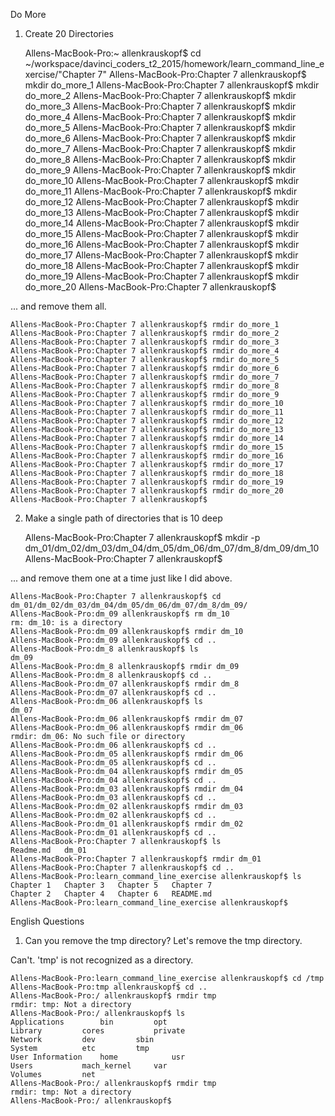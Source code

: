 
Do More

1)  Create 20 Directories

    Allens-MacBook-Pro:~ allenkrauskopf$ cd ~/workspace/davinci_coders_t2_2015/homework/learn_command_line_exercise/"Chapter 7"
    Allens-MacBook-Pro:Chapter 7 allenkrauskopf$ mkdir do_more_1
    Allens-MacBook-Pro:Chapter 7 allenkrauskopf$ mkdir do_more_2
    Allens-MacBook-Pro:Chapter 7 allenkrauskopf$ mkdir do_more_3
    Allens-MacBook-Pro:Chapter 7 allenkrauskopf$ mkdir do_more_4
    Allens-MacBook-Pro:Chapter 7 allenkrauskopf$ mkdir do_more_5
    Allens-MacBook-Pro:Chapter 7 allenkrauskopf$ mkdir do_more_6
    Allens-MacBook-Pro:Chapter 7 allenkrauskopf$ mkdir do_more_7
    Allens-MacBook-Pro:Chapter 7 allenkrauskopf$ mkdir do_more_8
    Allens-MacBook-Pro:Chapter 7 allenkrauskopf$ mkdir do_more_9
    Allens-MacBook-Pro:Chapter 7 allenkrauskopf$ mkdir do_more_10
    Allens-MacBook-Pro:Chapter 7 allenkrauskopf$ mkdir do_more_11
    Allens-MacBook-Pro:Chapter 7 allenkrauskopf$ mkdir do_more_12
    Allens-MacBook-Pro:Chapter 7 allenkrauskopf$ mkdir do_more_13
    Allens-MacBook-Pro:Chapter 7 allenkrauskopf$ mkdir do_more_14
    Allens-MacBook-Pro:Chapter 7 allenkrauskopf$ mkdir do_more_15
    Allens-MacBook-Pro:Chapter 7 allenkrauskopf$ mkdir do_more_16
    Allens-MacBook-Pro:Chapter 7 allenkrauskopf$ mkdir do_more_17
    Allens-MacBook-Pro:Chapter 7 allenkrauskopf$ mkdir do_more_18
    Allens-MacBook-Pro:Chapter 7 allenkrauskopf$ mkdir do_more_19
    Allens-MacBook-Pro:Chapter 7 allenkrauskopf$ mkdir do_more_20
    Allens-MacBook-Pro:Chapter 7 allenkrauskopf$
    
  ... and remove them all.
  
    Allens-MacBook-Pro:Chapter 7 allenkrauskopf$ rmdir do_more_1
    Allens-MacBook-Pro:Chapter 7 allenkrauskopf$ rmdir do_more_2
    Allens-MacBook-Pro:Chapter 7 allenkrauskopf$ rmdir do_more_3
    Allens-MacBook-Pro:Chapter 7 allenkrauskopf$ rmdir do_more_4
    Allens-MacBook-Pro:Chapter 7 allenkrauskopf$ rmdir do_more_5
    Allens-MacBook-Pro:Chapter 7 allenkrauskopf$ rmdir do_more_6
    Allens-MacBook-Pro:Chapter 7 allenkrauskopf$ rmdir do_more_7
    Allens-MacBook-Pro:Chapter 7 allenkrauskopf$ rmdir do_more_8
    Allens-MacBook-Pro:Chapter 7 allenkrauskopf$ rmdir do_more_9
    Allens-MacBook-Pro:Chapter 7 allenkrauskopf$ rmdir do_more_10
    Allens-MacBook-Pro:Chapter 7 allenkrauskopf$ rmdir do_more_11
    Allens-MacBook-Pro:Chapter 7 allenkrauskopf$ rmdir do_more_12
    Allens-MacBook-Pro:Chapter 7 allenkrauskopf$ rmdir do_more_13
    Allens-MacBook-Pro:Chapter 7 allenkrauskopf$ rmdir do_more_14
    Allens-MacBook-Pro:Chapter 7 allenkrauskopf$ rmdir do_more_15
    Allens-MacBook-Pro:Chapter 7 allenkrauskopf$ rmdir do_more_16
    Allens-MacBook-Pro:Chapter 7 allenkrauskopf$ rmdir do_more_17
    Allens-MacBook-Pro:Chapter 7 allenkrauskopf$ rmdir do_more_18
    Allens-MacBook-Pro:Chapter 7 allenkrauskopf$ rmdir do_more_19
    Allens-MacBook-Pro:Chapter 7 allenkrauskopf$ rmdir do_more_20
    Allens-MacBook-Pro:Chapter 7 allenkrauskopf$
    
2)  Make a single path of directories that is 10 deep

    Allens-MacBook-Pro:Chapter 7 allenkrauskopf$ mkdir -p dm_01/dm_02/dm_03/dm_04/dm_05/dm_06/dm_07/dm_8/dm_09/dm_10
    Allens-MacBook-Pro:Chapter 7 allenkrauskopf$
    
   ... and remove them one at a time just like I did above.
   
    Allens-MacBook-Pro:Chapter 7 allenkrauskopf$ cd dm_01/dm_02/dm_03/dm_04/dm_05/dm_06/dm_07/dm_8/dm_09/
    Allens-MacBook-Pro:dm_09 allenkrauskopf$ rm dm_10
    rm: dm_10: is a directory
    Allens-MacBook-Pro:dm_09 allenkrauskopf$ rmdir dm_10
    Allens-MacBook-Pro:dm_09 allenkrauskopf$ cd ..
    Allens-MacBook-Pro:dm_8 allenkrauskopf$ ls
    dm_09
    Allens-MacBook-Pro:dm_8 allenkrauskopf$ rmdir dm_09
    Allens-MacBook-Pro:dm_8 allenkrauskopf$ cd ..
    Allens-MacBook-Pro:dm_07 allenkrauskopf$ rmdir dm_8
    Allens-MacBook-Pro:dm_07 allenkrauskopf$ cd ..
    Allens-MacBook-Pro:dm_06 allenkrauskopf$ ls
    dm_07
    Allens-MacBook-Pro:dm_06 allenkrauskopf$ rmdir dm_07
    Allens-MacBook-Pro:dm_06 allenkrauskopf$ rmdir dm_06
    rmdir: dm_06: No such file or directory
    Allens-MacBook-Pro:dm_06 allenkrauskopf$ cd ..
    Allens-MacBook-Pro:dm_05 allenkrauskopf$ rmdir dm_06
    Allens-MacBook-Pro:dm_05 allenkrauskopf$ cd ..
    Allens-MacBook-Pro:dm_04 allenkrauskopf$ rmdir dm_05
    Allens-MacBook-Pro:dm_04 allenkrauskopf$ cd ..
    Allens-MacBook-Pro:dm_03 allenkrauskopf$ rmdir dm_04
    Allens-MacBook-Pro:dm_03 allenkrauskopf$ cd ..
    Allens-MacBook-Pro:dm_02 allenkrauskopf$ rmdir dm_03
    Allens-MacBook-Pro:dm_02 allenkrauskopf$ cd ..
    Allens-MacBook-Pro:dm_01 allenkrauskopf$ rmdir dm_02
    Allens-MacBook-Pro:dm_01 allenkrauskopf$ cd ..
    Allens-MacBook-Pro:Chapter 7 allenkrauskopf$ ls
    Readme.md	dm_01
    Allens-MacBook-Pro:Chapter 7 allenkrauskopf$ rmdir dm_01
    Allens-MacBook-Pro:Chapter 7 allenkrauskopf$ cd ..
    Allens-MacBook-Pro:learn_command_line_exercise allenkrauskopf$ ls
    Chapter 1	Chapter 3	Chapter 5	Chapter 7
    Chapter 2	Chapter 4	Chapter 6	README.md
    Allens-MacBook-Pro:learn_command_line_exercise allenkrauskopf$
    
English Questions

1)  Can you remove the tmp directory? Let's remove the tmp directory.

   Can't.  'tmp' is not recognized as a directory.
   
    Allens-MacBook-Pro:learn_command_line_exercise allenkrauskopf$ cd /tmp
    Allens-MacBook-Pro:tmp allenkrauskopf$ cd ..
    Allens-MacBook-Pro:/ allenkrauskopf$ rmdir tmp
    rmdir: tmp: Not a directory
    Allens-MacBook-Pro:/ allenkrauskopf$ ls
    Applications		bin			opt
    Library			cores			private
    Network			dev			sbin
    System			etc			tmp
    User Information	home			usr
    Users			mach_kernel		var
    Volumes			net
    Allens-MacBook-Pro:/ allenkrauskopf$ rmdir tmp
    rmdir: tmp: Not a directory
    Allens-MacBook-Pro:/ allenkrauskopf$
    

   
   
